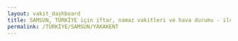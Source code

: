 ```yaml
---
layout: vakit_dashboard
title: SAMSUN, TÜRKİYE için iftar, namaz vakitleri ve hava durumu - ilçe/eyalet seç
permalink: /TÜRKİYE/SAMSUN/YAKAKENT
---
```


<script type="text/javascript">
  var GLOBAL_COUNTRY = 'TÜRKİYE';
  var GLOBAL_CITY = 'SAMSUN';
  var GLOBAL_STATE = 'YAKAKENT';
  var lat = 72;
  var lon = 21;
</script>
